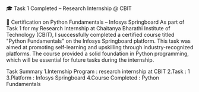 🎓 Task 1 Completed – Research Internship @ CBIT

📘 Certification on Python Fundamentals – Infosys Springboard
As part of Task 1 for my Research Internship at Chaitanya Bharathi Institute of Technology (CBIT), I successfully completed a certified course titled "Python Fundamentals" on the Infosys Springboard platform.
This task was aimed at promoting self-learning and upskilling through industry-recognized platforms. The course provided a solid foundation in Python programming, which will be essential for future tasks during the internship.

Task Summary 
1.Internship Program : research internship at CBIT
2.Task : 1
3.Platform : Infosys Springboard
4.Course Completed : Python Fundamentals 

